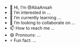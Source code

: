 - 👋 Hi, I’m @AbaAnsah
- 👀 I’m interested in ...
- 🌱 I’m currently learning ...
- 💞️ I’m looking to collaborate on ...
- 📫 How to reach me ...
- 😄 Pronouns: ...
- ⚡ Fun fact: ...

<!---
AbaAnsah/AbaAnsah is a ✨ special ✨ repository because its `README.md` (this file) appears on your GitHub profile.
You can click the Preview link to take a look at your changes.
--->
